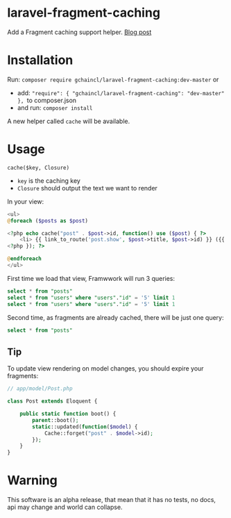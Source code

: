 laravel-fragment-caching
========================

Add a Fragment caching support helper. [Blog post](http://gustaf.espontanea.io/blog/2014/02/09/laravel-fragment-caching)

Installation
==

Run: `composer require gchaincl/laravel-fragment-caching:dev-master`
or
 * add: 	`"require": { "gchaincl/laravel-fragment-caching": "dev-master" }, `to composer.json
 * and run: `composer install`

A new helper called `cache` will be available.

Usage
==

`cache($key, Closure)`
* `key` is the caching key
* `Closure` should output the text we want to render


In your view:
```php
<ul>
@foreach ($posts as $post)

<?php echo cache("post" . $post->id, function() use ($post) { ?>
    <li> {{ link_to_route('post.show', $post->title, $post->id) }} ({{ $post->user->username }})</li>
<?php }); ?>

@endforeach
</ul>
```

First time we load that view, Framwwork will run 3 queries:
```sql
select * from "posts"
select * from "users" where "users"."id" = '5' limit 1
select * from "users" where "users"."id" = '5' limit 1
```

Second time, as fragments are already cached, there will be just one query:
```sql
select * from "posts"
```

Tip
--

To update view rendering on model changes, you should expire your fragments:

```php
// app/model/Post.php

class Post extends Eloquent {

    public static function boot() {
        parent::boot();
        static::updated(function($model) {
            Cache::forget("post" . $model->id);
        });
    }
}
```

Warning
==

This software is an alpha release, that mean that it has no tests, no docs, api may change and world can collapse.

